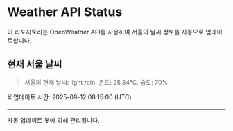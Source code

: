 
# Weather API Status

이 리포지토리는 OpenWeather API를 사용하여 서울의 날씨 정보를 자동으로 업데이트합니다.

## 현재 서울 날씨
> 서울의 현재 날씨: light rain, 온도: 25.34°C, 습도: 70%

⏳ 업데이트 시간: 2025-09-12 08:15:00 (UTC)

---
자동 업데이트 봇에 의해 관리됩니다.
